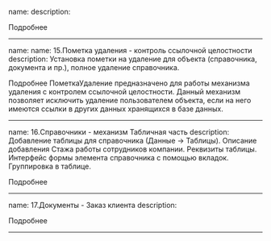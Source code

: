 name: 
description: 

Подробнее

---

name: name: 15.Пометка удаления - контроль ссылочной целостности
description: Установка пометки на удаление для объекта (справочника, документа и пр.), полное удаление справочника.

Подробнее
ПометкаУдаление предназначено для работы механизма удаления с контролем ссылочной целостности. Данный механизм позволяет исключить удаление пользователем объекта, если на него имеются ссылки в других данных хранящихся в базе данных. 

---
name: 16.Справочники - механизм Табличная часть
description: Добавление таблицы для справочника (Данные -> Таблицы). Описание добавления Стажа работы сотрудников компании. Реквизиты таблицы. Интерфейс формы элемента справочника с помощью вкладок. Группировка в таблице.

Подробнее

---
name: 17.Документы - Заказ клиента
description: 

Подробнее

---
